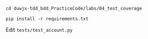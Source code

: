 ```
cd duwjx-tdd_bdd_PracticeCode/labs/04_test_coverage
```

```
pip install -r requirements.txt
```

Edit `tests/test_account.py`